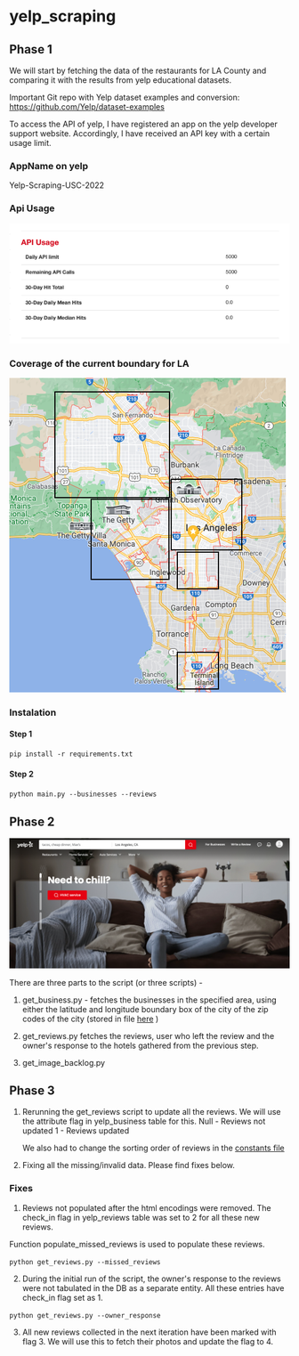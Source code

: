 # yelp_scraping

## Phase 1

We will start by fetching the data of the restaurants for LA County and comparing it with the results from yelp educational datasets.

Important Git repo with Yelp dataset examples and conversion: https://github.com/Yelp/dataset-examples


To access the API of yelp, I have registered an app on the yelp developer support website. Accordingly, I have received an API key with a certain usage limit.

### AppName on yelp 
Yelp-Scraping-USC-2022

### Api Usage
![Api Usage](/images/api_usage.png)

### Coverage of the current boundary for LA

![Api Usage](/images/coverage.png)

### Instalation

#### Step 1
 `pip install -r requirements.txt`

 #### Step 2
 `python main.py --businesses --reviews`



## Phase 2

![Test Image](/images/yelp_home.png)


There are three parts to the script (or three scripts) - 

1. get_business.py - fetches the businesses in the specified area, using either the latitude and longitude boundary box of the city of the zip codes of the city (stored in file [here](zip_code_database.csv) )

2. get_reviews.py fetches the reviews, user who left the review and the owner's response to the hotels gathered from the previous step.

3. get_image_backlog.py

## Phase 3

1. Rerunning the get_reviews script to update all the reviews.
    We will use the attribute flag in yelp_business table for this.
    Null - Reviews not updated
    1 - Reviews updated

    We also had to change the sorting order of reviews in the [constants file](constants.py)


2. Fixing all the missing/invalid data. Please find fixes below.

### Fixes

1. Reviews not populated after the html encodings were removed. The check_in flag in yelp_reviews table was set to 2 for all these new reviews.

Function populate_missed_reviews is used to populate these reviews.

`python get_reviews.py --missed_reviews`

2. During the initial run of the script, the owner's response to the reviews were not tabulated in the DB as a separate entity. All these entries have check_in flag set as 1.

`python get_reviews.py --owner_response `

3. All new reviews collected in the next iteration have been marked with flag 3. We will use this to fetch their photos and update the flag to 4.